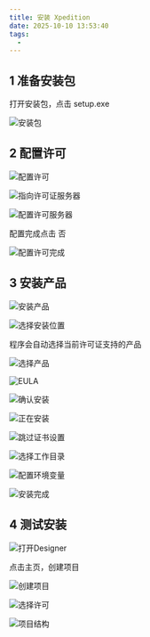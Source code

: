 ```yaml
---
title: 安装 Xpedition
date: 2025-10-10 13:53:40
tags:
  - 
---
```


## 1 准备安装包

打开安装包，点击 setup.exe

![安装包](./安装-Xpedition/安装包.png)

## 2 配置许可

![配置许可](./安装-Xpedition/配置许可.png)

![指向许可证服务器](./安装-Xpedition/指向许可证服务器.png)

![配置许可服务器](./安装-Xpedition/配置许可服务器.png)

配置完成点击 否

![配置许可完成](./安装-Xpedition/配置许可完成.png)

## 3 安装产品

![安装产品](./安装-Xpedition/安装产品.png)

![选择安装位置](./安装-Xpedition/选择安装位置.png)

程序会自动选择当前许可证支持的产品

![选择产品](./安装-Xpedition/选择产品.png)

![EULA](./安装-Xpedition/EULA.png)

![确认安装](./安装-Xpedition/确认安装.png)

![正在安装](./安装-Xpedition/正在安装.png)

![跳过证书设置](./安装-Xpedition/跳过证书设置.png)

![选择工作目录](./安装-Xpedition/选择工作目录.png)

![配置环境变量](./安装-Xpedition/配置环境变量.png)

![安装完成](./安装-Xpedition/安装完成.png)

## 4 测试安装

![打开Designer](./安装-Xpedition/打开Designer.png)

点击主页，创建项目

![创建项目](./安装-Xpedition/创建项目.png)

![选择许可](./安装-Xpedition/选择许可.png)

![项目结构](./安装-Xpedition/项目结构.png)
